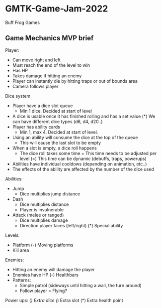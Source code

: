 # GMTK-Game-Jam-2022
Buff Frog Games
## Game Mechanics MVP brief
Player:
   * Can move right and left
   * Must reach the end of the level to win
   * Has HP
   * Takes damage if hitting an enemy
   * Player can instantly die by hitting traps or out of bounds area
   * Camera follows player

Dice system
   * Player have a dice slot queue
      - Min 1 dice. Decided at start of level
   * A dice is usable once it has finished rolling and has a set value
  (*) We can have different dice types (d6, d4, d20..)
   * Player has ability cards
      - Min 1, max 4. Decided at start of level.
   * Using an ability will consume the dice at the top of the queue
      - This will cause the last slot to be empty
   * When a slot is empty, a dice roll happens
      - The dice roll takes some time
         = This time needs to be adjusted per level
        (=) This time can be dynamic (debuffs, traps, powerups)
   * Abilities have individual cooldows (depending on animation, etc..) 
   * The effects of the ability are affected by the number of the dice used

Abilities:
   * Jump
      - Dice multiplies jump distance
   * Dash
      - Dice multiplies distance
      - Player is invulnerable
   * Attack (melee or ranged)
      - Dice multiplies damage
      - Direction player faces (left/right)
   (*) Special ability

Levels:
   * Platform
      (-) Moving platforms
   * Kill area

Enemies:
   * Hitting an enemy will damage the player
   * Enemies have HP
      (-) Healthbars
   * Patterns:
      - Simple patrol (sideways until hitting a wall, the turn around)
      - Follow player
         = Flying?

Power ups:
   (*) Extra dice
   (*) Extra slot
   (*) Extra health point